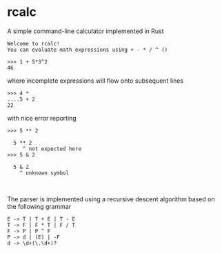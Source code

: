 # rcalc

A simple command-line calculator implemented in Rust
```
Welcome to rcalc!
You can evaluate math expressions using + - * / ^ ()

>>> 1 + 5*3^2
46
```

where incomplete expressions will flow onto subsequent lines
```
>>> 4 * 
....5 + 2
22
```

with nice error reporting
```
>>> 5 ** 2

  5 ** 2
     ^ not expected here
>>> 5 & 2

  5 & 2
    ^ unknown symbol
```

<br/>

The parser is implemented using a recursive descent algorithm based on the following grammar
```
E -> T | T + E | T - E
T -> F | F * T | F / T
F -> P | P ^ F
P -> d | (E) | -F
d -> \d+(\.\d+)?
```